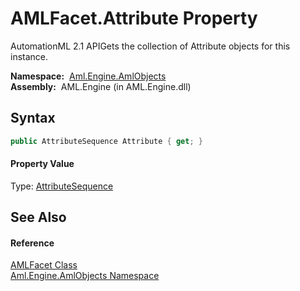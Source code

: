 AMLFacet.Attribute Property
===========================
AutomationML 2.1 APIGets the collection of Attribute objects for this instance.

  **Namespace:**  [Aml.Engine.AmlObjects][1]  
  **Assembly:**  AML.Engine (in AML.Engine.dll)

Syntax
------

```csharp
public AttributeSequence Attribute { get; }
```

#### Property Value
Type: [AttributeSequence][2]

See Also
--------

#### Reference
[AMLFacet Class][3]  
[Aml.Engine.AmlObjects Namespace][1]  

[1]: ../README.md
[2]: ../../Aml.Engine.CAEX/AttributeSequence/README.md
[3]: README.md
[4]: https://www.automationml.org
[5]: ../../icons/logoShade.png